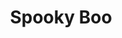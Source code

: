 ---
layout: page
title: Spooky Boo
description: Halloween animation featuring 3D modeling, volumetric fog, textures, shaders, and lighting effects using Autodesk Maya
img: assets/img/projects/bear-knife.png
redirect: https://cs184-spooky-boo.github.io/writeup
importance: 1
category: CS 184&#58; Computer Graphics
---